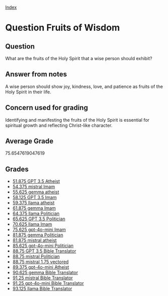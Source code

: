 
[Index](../../index.md)
# Question Fruits of Wisdom
## Question
What are the fruits of the Holy Spirit that a wise person should exhibit?

## Answer from notes
A wise person should show joy, kindness, love, and patience as fruits of the Holy Spirit in their life.

## Concern used for grading
Identifying and manifesting the fruits of the Holy Spirit is essential for spiritual growth and reflecting Christ-like character.

## Average Grade
75.6547619047619

## Grades
 * [51.875 GPT 3.5 Atheist](../answers/GPT_3.5_Atheist/Fruits_of_Wisdom.md)
 * [54.375 mistral Imam](../answers/mistral_Imam/Fruits_of_Wisdom.md)
 * [55.625 gemma atheist](../answers/gemma_atheist/Fruits_of_Wisdom.md)
 * [58.125 GPT 3.5 Imam](../answers/GPT_3.5_Imam/Fruits_of_Wisdom.md)
 * [59.375 llama atheist](../answers/llama_atheist/Fruits_of_Wisdom.md)
 * [61.875 gemma Imam](../answers/gemma_Imam/Fruits_of_Wisdom.md)
 * [64.375 llama Politician](../answers/llama_Politician/Fruits_of_Wisdom.md)
 * [65.625 GPT 3.5 Politician](../answers/GPT_3.5_Politician/Fruits_of_Wisdom.md)
 * [70.625 llama Imam](../answers/llama_Imam/Fruits_of_Wisdom.md)
 * [75.625 gpt-4o-mini Imam](../answers/gpt-4o-mini_Imam/Fruits_of_Wisdom.md)
 * [81.875 gemma Politician](../answers/gemma_Politician/Fruits_of_Wisdom.md)
 * [81.875 mistral atheist](../answers/mistral_atheist/Fruits_of_Wisdom.md)
 * [85.625 gpt-4o-mini Politician](../answers/gpt-4o-mini_Politician/Fruits_of_Wisdom.md)
 * [88.75 GPT 3.5 Bible Translator](../answers/GPT_3.5_Bible_Translator/Fruits_of_Wisdom.md)
 * [88.75 mistral Politician](../answers/mistral_Politician/Fruits_of_Wisdom.md)
 * [88.75 mistral 1.75 vectored](../answers/mistral_1.75_vectored/Fruits_of_Wisdom.md)
 * [89.375 gpt-4o-mini Atheist](../answers/gpt-4o-mini_Atheist/Fruits_of_Wisdom.md)
 * [90.625 gemma Bible Translator](../answers/gemma_Bible_Translator/Fruits_of_Wisdom.md)
 * [91.25 mistral Bible Translator](../answers/mistral_Bible_Translator/Fruits_of_Wisdom.md)
 * [91.25 gpt-4o-mini Bible Translator](../answers/gpt-4o-mini_Bible_Translator/Fruits_of_Wisdom.md)
 * [93.125 llama Bible Translator](../answers/llama_Bible_Translator/Fruits_of_Wisdom.md)
